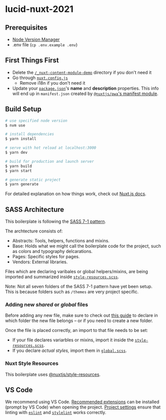 # lucid-nuxt-2021

## Prerequisites

- [Node Version Manager](https://github.com/nvm-sh/nvm)
- .env file (`cp .env.example .env`)

## First Things First

- Delete the [`/_nuxt-content-module-demo`](./_nuxt-content-module-demo) directory if you don't need it
- Go through [`nuxt.config.js`](./nuxt.config.js)
  - Remove i18n if you don't need it
- Update your [`package.json`](./package.json)'s **name** and **description** properties. This info will end up in `manifest.json` created by [`@nuxtjs/pwa`'s manifest module](https://pwa.nuxtjs.org/manifest).

## Build Setup

```bash
# use specified node version
$ nvm use

# install dependencies
$ yarn install

# serve with hot reload at localhost:3000
$ yarn dev

# build for production and launch server
$ yarn build
$ yarn start

# generate static project
$ yarn generate
```

For detailed explanation on how things work, check out [Nuxt.js docs](https://nuxtjs.org).

## SASS Architecture

This boilerplate is following the [SASS 7-1 pattern](https://sass-guidelin.es/#the-7-1-pattern).

The archtecture consists of:

- Abstracts: Tools, helpers, functions and mixins.
- Base: Holds what we might call the boilerplate code for the project, such as colors and typography delcarations.
- Pages: Specific styles for pages.
- Vendors: External libraries.

Files which are declaring varibales or global helpers/mixins, are being imported and summarized inside [`style-resources.scss`](./assets/scss/style-resources.scss).

Note: Not all seven folders of the SASS 7-1 pattern have yet been setup. This is because folders such as `/themes` are very project specific.

### Adding new _shared_ or _global_ files

Before adding any new file, make sure to check out [this guide](https://sass-guidelin.es/#the-7-1-pattern) to declare in which folder the new file belongs – or if you need to create a new folder.

Once the file is placed correctly, an import to that file needs to be set:

- If your file declares variarbles or mixins, import it inside the [`style-resources.scss`](./assets/scss/style-resources.scss).
- If you declare _actual styles,_ import them in [`global.scss`](./assets/scss/global.scss).

### Nuxt Style Resources

This boilerplate uses [@nuxtjs/style-resources](https://github.com/nuxt-community/style-resources-module).

## VS Code

We recommend using VS Code. [Recommended extensions](./.vscode/extensions.json) can be installed (prompt by VS Code) when opening the project. [Project settings](./.vscode/settings.json) ensure that linting with [`eslint`](./.eslintrc.js) and [`stylelint`](./.stylelintrc.json) works correctly.
